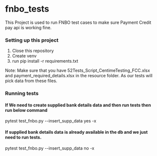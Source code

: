# fnbo_tests

This Project is used to run FNBO test cases to make sure Payment Credit pay api is working fine.

### Setting up this project

1. Close this repository
2. Create venv
3. run pip install -r requirements.txt

Note: Make sure that you have 52Tests_Script_CentimeTesting_FCC.xlsx and payment_required_details.xlsx in the resource folder. As our tests will pick data from these files.

### Running tests

#### If We need to create supplied bank details data and then run tests then run below command

pytest test_fnbo.py --insert_supp_data yes -x

#### If supplied bank details data is already available in the db and we just need to run tests.

pytest test_fnbo.py --insert_supp_data no -x


